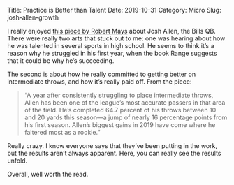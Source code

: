 Title: Practice is Better than Talent
Date: 2019-10-31
Category: Micro
Slug: josh-allen-growth

I really enjoyed [this piece by Robert Mays](https://www.theringer.com/nfl/2019/11/21/20975461/josh-allen-buffalo-bills-quarterback-perception) about Josh Allen, the Bills QB. There were really two arts that stuck out to me: one was hearing about how he was talented in several sports in high school. He seems to think it’s a reason why he struggled in his first year, when the book Range suggests that it could be why he’s succeeding. 

The second is about how he really committed to getting better on intermediate throws, and how it’s really paid off. From the piece:

> “A year after consistently struggling to place intermediate throws, Allen has been one of the league’s most accurate passers in that area of the field. He’s completed 64.7 percent of his throws between 10 and 20 yards this season—a jump of nearly 16 percentage points from his first season. Allen’s biggest gains in 2019 have come where he faltered most as a rookie.”

Really crazy. I know everyone says that they’ve been putting in the work, but the results aren’t always apparent. Here, you can really see the results unfold. 

Overall, well worth the read. 